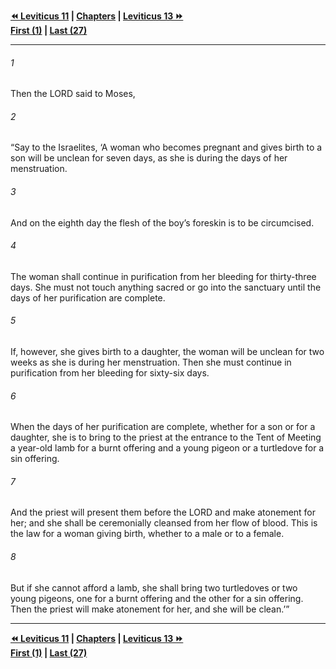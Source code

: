   
**[⏪ Leviticus 11](./Leviticus%2011.md) | [Chapters](./_index.md) | [Leviticus 13 ⏩](./Leviticus%2013.md)**  
**[First (1)](./Leviticus%201.md) | [Last (27)](./Leviticus%2027.md)**  
  
---  
  
###### 1  
Then the LORD said to Moses,  
  
###### 2  
“Say to the Israelites, ‘A woman who becomes pregnant and gives birth to a son will be unclean for seven days, as she is during the days of her menstruation.  
  
###### 3  
And on the eighth day the flesh of the boy’s foreskin is to be circumcised.  
  
###### 4  
The woman shall continue in purification from her bleeding for thirty-three days. She must not touch anything sacred or go into the sanctuary until the days of her purification are complete.  
  
###### 5  
If, however, she gives birth to a daughter, the woman will be unclean for two weeks as she is during her menstruation. Then she must continue in purification from her bleeding for sixty-six days.  
  
###### 6  
When the days of her purification are complete, whether for a son or for a daughter, she is to bring to the priest at the entrance to the Tent of Meeting a year-old lamb for a burnt offering and a young pigeon or a turtledove for a sin offering.  
  
###### 7  
And the priest will present them before the LORD and make atonement for her; and she shall be ceremonially cleansed from her flow of blood. This is the law for a woman giving birth, whether to a male or to a female.  
  
###### 8  
But if she cannot afford a lamb, she shall bring two turtledoves or two young pigeons, one for a burnt offering and the other for a sin offering. Then the priest will make atonement for her, and she will be clean.’”  
  
  
---  
  
**[⏪ Leviticus 11](./Leviticus%2011.md) | [Chapters](./_index.md) | [Leviticus 13 ⏩](./Leviticus%2013.md)**  
**[First (1)](./Leviticus%201.md) | [Last (27)](./Leviticus%2027.md)**  
  
